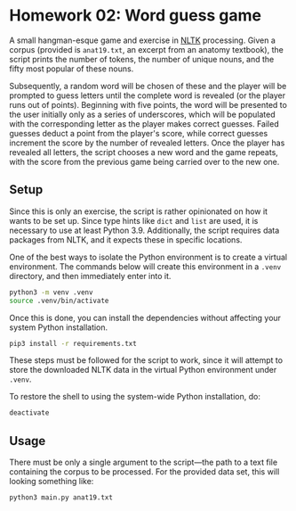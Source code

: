 # Homework 02: Word guess game

A small hangman-esque game and exercise in [NLTK](https://www.nltk.org/)
processing. Given a corpus (provided is `anat19.txt`, an excerpt from an
anatomy textbook), the script prints the number of tokens, the number of unique
nouns, and the fifty most popular of these nouns.

Subsequently, a random word will be chosen of these and the player will be
prompted to guess letters until the complete word is revealed (or the player
runs out of points). Beginning with five points, the word will be presented to
the user initially only as a series of underscores, which will be populated
with the corresponding letter as the player makes correct guesses. Failed
guesses deduct a point from the player's score, while correct guesses increment
the score by the number of revealed letters. Once the player has revealed all
letters, the script chooses a new word and the game repeats, with the score
from the previous game being carried over to the new one.

## Setup

Since this is only an exercise, the script is rather opinionated on how it
wants to be set up. Since type hints like `dict` and `list` are used, it is
necessary to use at least Python 3.9. Additionally, the script requires data
packages from NLTK, and it expects these in specific locations.

One of the best ways to isolate the Python environment is to create a virtual
environment. The commands below will create this environment in a `.venv`
directory, and then immediately enter into it.

```sh
python3 -m venv .venv
source .venv/bin/activate
```

Once this is done, you can install the dependencies without affecting your
system Python installation.

```sh
pip3 install -r requirements.txt
```

These steps must be followed for the script to work, since it will attempt to
store the downloaded NLTK data in the virtual Python environment under `.venv`.

To restore the shell to using the system-wide Python installation, do:

```sh
deactivate
```

## Usage

There must be only a single argument to the script—the path to a text file
containing the corpus to be processed. For the provided data set, this will
looking something like:

```sh
python3 main.py anat19.txt
```
